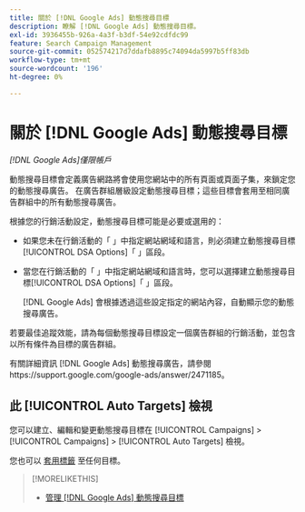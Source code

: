 ```yaml
---
title: 關於 [!DNL Google Ads] 動態搜尋目標
description: 瞭解 [!DNL Google Ads] 動態搜尋目標。
exl-id: 3936455b-926a-4a3f-b3df-54e92cdfdc99
feature: Search Campaign Management
source-git-commit: 052574217d7ddafb8895c74094da5997b5ff83db
workflow-type: tm+mt
source-wordcount: '196'
ht-degree: 0%

---
```


# 關於 [!DNL Google Ads] 動態搜尋目標

*[!DNL Google Ads]僅限帳戶*

動態搜尋目標會定義廣告網路將會使用您網站中的所有頁面或頁面子集，來鎖定您的動態搜尋廣告。 在廣告群組層級設定動態搜尋目標；這些目標會套用至相同廣告群組中的所有動態搜尋廣告。

根據您的行銷活動設定，動態搜尋目標可能是必要或選用的：

* 如果您未在行銷活動的「 」中指定網站網域和語言，則必須建立動態搜尋目標[!UICONTROL DSA Options]「 」區段。

* 當您在行銷活動的「 」中指定網站網域和語言時，您可以選擇建立動態搜尋目標[!UICONTROL DSA Options]「 」區段。

  [!DNL Google Ads] 會根據透過這些設定指定的網站內容，自動顯示您的動態搜尋廣告。

若要最佳追蹤效能，請為每個動態搜尋目標設定一個廣告群組的行銷活動，並包含以所有條件為目標的廣告群組。

有關詳細資訊 [!DNL Google Ads] 動態搜尋廣告，請參閱https://support.google.com/google-ads/answer/2471185。

## 此 [!UICONTROL Auto Targets] 檢視

您可以建立、編輯和變更動態搜尋目標在 [!UICONTROL Campaigns] > [!UICONTROL Campaigns] > [!UICONTROL Auto Targets] 檢視。

您也可以 [套用標籤](/help/search-social-commerce/campaign-management/label-classifications/classification-values-assign-campaign-management.md) 至任何目標。

>[!MORELIKETHIS]
>
>* [管理 [!DNL Google Ads] 動態搜尋目標](dynamic-search-target-manage.md)
